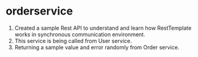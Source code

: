 # orderservice

1. Created a sample Rest API to understand and learn how RestTemplate works in synchronous communication environment. 
2. This service is being called from User service.
3. Returning a sample value and error randomly from Order service.
